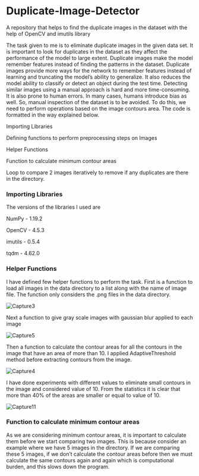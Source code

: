 # Duplicate-Image-Detector
A repository that helps to find the duplicate images in the dataset with the help of OpenCV and imutils library


The task given to me is to eliminate duplicate images in the given data set. It is important to look for duplicates in the dataset as they affect the performance of the model to large extent. Duplicate images make the model remember features instead of finding the patterns in the dataset. Duplicate images provide more ways for the network to remember features instead of learning and truncating the model’s ability to generalize. It also reduces the model ability to classify or detect an object during the test time. 
Detecting similar images using a manual approach is hard and more time-consuming. It is also prone to human errors. In many cases, humans introduce bias as well. So, manual inspection of the dataset is to be avoided. 
To do this, we need to perform operations based on the image contours area. The code is formatted in the way explained below.

Importing Libraries

Defining functions to perform preprocessing steps on Images

Helper Functions

Function to calculate minimum contour areas 

Loop to compare 2 images iteratively to remove if any duplicates are there in the directory.

### Importing Libraries ###

The versions of the libraries I used are

NumPy - 1.19.2

OpenCV - 4.5.3

imutils - 0.5.4

tqdm - 4.62.0


### Helper Functions ###

I have defined few helper functions to perform the task. First is a function to load all images in the data directory to a list along with the name of image file.
The function only considers the .png files in the data directory. 

![Capture3](https://user-images.githubusercontent.com/55786239/139812846-353b8d6d-8b54-4b89-9dd5-f74d541da44c.PNG)

Next a function to give gray scale images with gaussian blur applied to each image

![Capture5](https://user-images.githubusercontent.com/55786239/139813066-a7763f7b-334a-4166-8012-ede4936e8ca1.PNG)

Then a function to calculate the contour areas for all the contours in the image that have an area of more than 10.
I applied AdaptiveThreshold method before extracting contours from the image.

![Capture4](https://user-images.githubusercontent.com/55786239/139813328-1b714b1a-a442-445c-a340-b6a137684a27.PNG)

I have done experiments with different values to eliminate small contours in the image and considered value of 10.
From the statistics it is clear that more than 40% of the areas are smaller or equal to value of 10.

![Capture11](https://user-images.githubusercontent.com/55786239/139813582-b74627e7-1edb-4d5b-3e1-66edd1ddd306.PNG)

### Function to calculate minimum contour areas ###

As we are considering minimum contour areas, it is important to calculate them before we start comparing two images. This is because consider an example where we have 5 images in the directory. 
If we are comparing these 5 images, if we don’t calculate the contour areas before then we must calculate the same contours again and again which is computational burden, and this slows down the program. 

